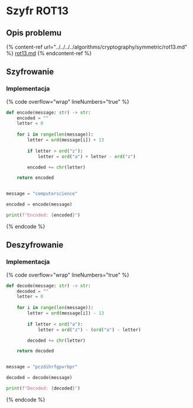 # Szyfr ROT13

## Opis problemu

{% content-ref url="../../../../algorithms/cryptography/symmetric/rot13.md" %}
[rot13.md](../../../../algorithms/cryptography/symmetric/rot13.md)
{% endcontent-ref %}

## Szyfrowanie

### Implementacja

{% code overflow="wrap" lineNumbers="true" %}
```python
def encode(message: str) -> str:
    encoded = ""
    letter = 0
    
    for i in range(len(message)):
        letter = ord(message[i]) + 13
        
        if letter > ord("z"):
            letter = ord("a") + letter - ord("z")

        encoded += chr(letter)

    return encoded


message = "computerscience"

encoded = encode(message)

print(f"Encoded: {encoded}")
```
{% endcode %}

## Deszyfrowanie

### Implementacja

{% code overflow="wrap" lineNumbers="true" %}
```python
def decode(message: str) -> str:
    decoded = ""
    letter = 0
    
    for i in range(len(message)):
        letter = ord(message[i]) - 13
        
        if letter < ord("a"):
            letter = ord("z") - (ord("a") - letter)

        decoded += chr(letter)

    return decoded


message = "pczdihrfgpvrbpr"

decoded = decode(message)

print(f"Decoded: {decoded}")
```
{% endcode %}
